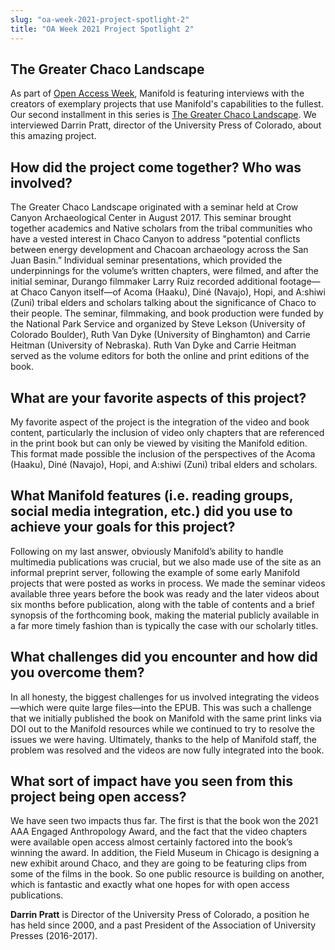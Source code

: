 ```yaml
---
slug: "oa-week-2021-project-spotlight-2"
title: "OA Week 2021 Project Spotlight 2"
---
```


## The Greater Chaco Landscape

As part of [Open Access Week](http://www.openaccessweek.org/), Manifold is featuring interviews with the creators of exemplary projects that use Manifold's capabilities to the fullest. Our second installment in this series is [The Greater Chaco Landscape](http://read.upcolorado.com/projects/the-greater-chaco-landscape). We interviewed Darrin Pratt, director of the University Press of Colorado, about this amazing project. 

<!--truncate-->

## How did the project come together? Who was involved?

The Greater Chaco Landscape originated with a seminar held at Crow Canyon Archaeological Center in August 2017. This seminar brought together academics and Native scholars from the tribal communities who have a vested interest in Chaco Canyon to address "potential conflicts between energy development and Chacoan archaeology across the San Juan Basin.” Individual seminar presentations, which provided the underpinnings for the volume’s written chapters, were filmed, and after the initial seminar, Durango filmmaker Larry Ruiz recorded additional footage—at Chaco Canyon itself—of Acoma (Haaku), Diné (Navajo), Hopi, and A:shiwi (Zuni) tribal elders and scholars talking about the significance of Chaco to their people. The seminar, filmmaking, and book production were funded by the National Park Service and organized by Steve Lekson (University of Colorado Boulder), Ruth Van Dyke (University of Binghamton) and Carrie Heitman (University of Nebraska). Ruth Van Dyke and Carrie Heitman served as the volume editors for both the online and print editions of the book.

## What are your favorite aspects of this project?

My favorite aspect of the project is the integration of the video and book content, particularly the inclusion of video only chapters that are referenced in the print book but can only be viewed by visiting the Manifold edition. This format made possible the inclusion of the perspectives of the Acoma (Haaku), Diné (Navajo), Hopi, and A:shiwi (Zuni) tribal elders and scholars.

## What Manifold features (i.e. reading groups, social media integration, etc.) did you use to achieve your goals for this project?

Following on my last answer, obviously Manifold’s ability to handle multimedia publications was crucial, but we also made use of the site as an informal preprint server, following the example of some early Manifold projects that were posted as works in process. We made the seminar videos available three years before the book was ready and the later videos about six months before publication, along with the table of contents and a brief synopsis of the forthcoming book, making the material publicly available in a far more timely fashion than is typically the case with our scholarly titles.

## What challenges did you encounter and how did you overcome them?

 In all honesty, the biggest challenges for us involved integrating the videos—which were quite large files—into the EPUB. This was such a challenge that we initially published the book on Manifold with the same print links via DOI out to the Manifold resources while we continued to try to resolve the issues we were having. Ultimately, thanks to the help of Manifold staff, the problem was resolved and the videos are now fully integrated into the book.

## What sort of impact have you seen from this project being open access? 

We have seen two impacts thus far. The first is that the book won the 2021 AAA Engaged Anthropology Award, and the fact that the video chapters were available open access almost certainly factored into the book’s winning the award. In addition, the Field Museum in Chicago is designing a new exhibit around Chaco, and they are going to be featuring clips from some of the films in the book. So one public resource is building on another, which is fantastic and exactly what one hopes for with open access publications.

**Darrin Pratt** is Director of the University Press of Colorado, a position he has held since 2000, and a past President of the Association of University Presses (2016-2017). 
